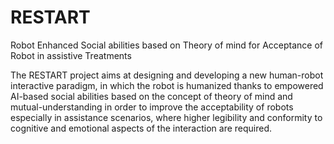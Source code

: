 # RESTART

Robot Enhanced Social abilities based on Theory of mind for Acceptance of Robot in assistive Treatments

The RESTART project aims at designing and developing a new human-robot interactive paradigm, in which the robot is humanized thanks to empowered AI-based social abilities based on the concept of theory of mind and mutual-understanding in order to improve the acceptability of robots especially in assistance scenarios, where higher legibility and conformity to cognitive and emotional aspects of the interaction are required.

